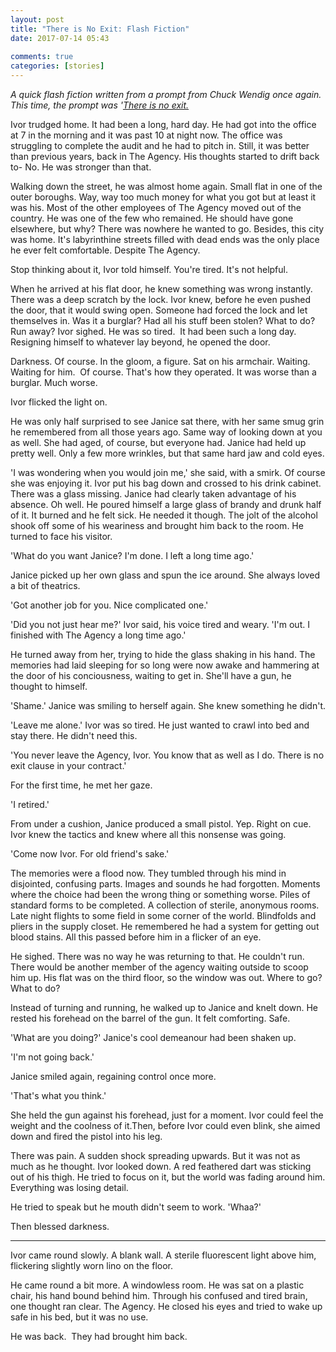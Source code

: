 ```yaml
---  
layout: post  
title: "There is No Exit: Flash Fiction"  
date: 2017-07-14 05:43  
  
comments: true  
categories: [stories]  
---  
```

*A quick flash fiction written from a prompt from Chuck Wendig once again. This time, the prompt was '<a href="http://terribleminds.com/ramble/2017/07/07/flash-fiction-challenge-there-is-no-exit/">There is no exit.</a>*  

Ivor trudged home. It had been a long, hard day. He had got into the office at 7 in the morning and it was past 10 at night now. The office was struggling to complete the audit and he had to pitch in. Still, it was better than previous years, back in The Agency. His thoughts started to drift back to- No. He was stronger than that.<!--more-->  

Walking down the street, he was almost home again. Small flat in one of the outer boroughs. Way, way too much money for what you got but at least it was his. Most of the other employees of The Agency moved out of the country. He was one of the few who remained. He should have gone elsewhere, but why? There was nowhere he wanted to go. Besides, this city was home. It's labyrinthine streets filled with dead ends was the only place he ever felt comfortable. Despite The Agency.  

Stop thinking about it, Ivor told himself. You're tired. It's not helpful.  

When he arrived at his flat door, he knew something was wrong instantly. There was a deep scratch by the lock. Ivor knew, before he even pushed the door, that it would swing open. Someone had forced the lock and let themselves in. Was it a burglar? Had all his stuff been stolen? What to do? Run away? Ivor sighed. He was so tired.  It had been such a long day. Resigning himself to whatever lay beyond, he opened the door.  

Darkness. Of course. In the gloom, a figure. Sat on his armchair. Waiting. Waiting for him.  Of course. That's how they operated. It was worse than a burglar. Much worse.  

Ivor flicked the light on.  

He was only half surprised to see Janice sat there, with her same smug grin he remembered from all those years ago. Same way of looking down at you as well. She had aged, of course, but everyone had. Janice had held up pretty well. Only a few more wrinkles, but that same hard jaw and cold eyes.  

'I was wondering when you would join me,' she said, with a smirk. Of course she was enjoying it. Ivor put his bag down and crossed to his drink cabinet. There was a glass missing. Janice had clearly taken advantage of his absence. Oh well. He poured himself a large glass of brandy and drunk half of it. It burned and he felt sick. He needed it though. The jolt of the alcohol shook off some of his weariness and brought him back to the room. He turned to face his visitor.  

'What do you want Janice? I'm done. I left a long time ago.'  

Janice picked up her own glass and spun the ice around. She always loved a bit of theatrics.  

'Got another job for you. Nice complicated one.'  

'Did you not just hear me?' Ivor said, his voice tired and weary. 'I'm out. I finished with The Agency a long time ago.'  

He turned away from her, trying to hide the glass shaking in his hand. The memories had laid sleeping for so long were now awake and hammering at the door of his conciousness, waiting to get in. She'll have a gun, he thought to himself.  

'Shame.' Janice was smiling to herself again. She knew something he didn't.  

'Leave me alone.' Ivor was so tired. He just wanted to crawl into bed and stay there. He didn't need this.  

'You never leave the Agency, Ivor. You know that as well as I do. There is no exit clause in your contract.'  

For the first time, he met her gaze.  

'I retired.'  

From under a cushion, Janice produced a small pistol. Yep. Right on cue. Ivor knew the tactics and knew where all this nonsense was going.  

'Come now Ivor. For old friend's sake.'  

The memories were a flood now. They tumbled through his mind in disjointed, confusing parts. Images and sounds he had forgotten. Moments where the choice had been the wrong thing or something worse. Piles of standard forms to be completed. A collection of sterile, anonymous rooms. Late night flights to some field in some corner of the world. Blindfolds and pliers in the supply closet. He remembered he had a system for getting out blood stains. All this passed before him in a flicker of an eye.  

He sighed. There was no way he was returning to that. He couldn't run. There would be another member of the agency waiting outside to scoop him up. His flat was on the third floor, so the window was out. Where to go? What to do?  

Instead of turning and running, he walked up to Janice and knelt down. He rested his forehead on the barrel of the gun. It felt comforting. Safe.  

'What are you doing?' Janice's cool demeanour had been shaken up.  

'I'm not going back.'  

Janice smiled again, regaining control once more.  

'That's what you think.'  

She held the gun against his forehead, just for a moment. Ivor could feel the weight and the coolness of it.Then, before Ivor could even blink, she aimed down and fired the pistol into his leg.  

There was pain. A sudden shock spreading upwards. But it was not as much as he thought. Ivor looked down. A red feathered dart was sticking out of his thigh. He tried to focus on it, but the world was fading around him. Everything was losing detail.  

He tried to speak but he mouth didn't seem to work. 'Whaa?'  

Then blessed darkness.  

<hr />  

Ivor came round slowly. A blank wall. A sterile fluorescent light above him, flickering slightly worn lino on the floor.  

He came round a bit more. A windowless room. He was sat on a plastic chair, his hand bound behind him. Through his confused and tired brain, one thought ran clear. The Agency. He closed his eyes and tried to wake up safe in his bed, but it was no use.  

He was back.  They had brought him back.  

